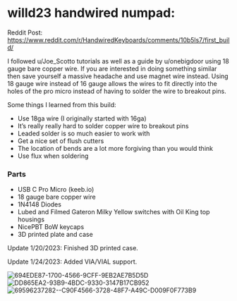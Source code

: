 # willd23 handwired numpad:

Reddit Post:
https://www.reddit.com/r/HandwiredKeyboards/comments/10b5ls7/first_build/

I followed u/Joe_Scotto tutorials as well as a guide by u/onebigdoor using 18 gauge bare copper wire. If you are interested in doing something similar then save yourself a massive headache and use magnet wire instead. Using 18 gauge wire instead of 16 gauge allows the wires to fit directly into the holes of the pro micro instead of having to solder the wire to breakout pins.

Some things I learned from this build:

- Use 18ga wire (I originally started with 16ga)
- It’s really really hard to solder copper wire to breakout pins
- Leaded solder is so much easier to work with
- Get a nice set of flush cutters
- The location of bends are a lot more forgiving than you would think
- Use flux when soldering

### Parts

- USB C Pro Micro (keeb.io)
- 18 gauge bare copper wire
- 1N4148 Diodes
- Lubed and Filmed Gateron Milky Yellow switches with Oil King top housings
- NicePBT BoW keycaps
- 3D printed plate and case

Update 1/20/2023:
Finished 3D printed case.

Update 1/24/2023:
Added VIA/VIAL support.

![694EDE87-1700-4566-9CFF-9EB2AE7B5D5D](https://user-images.githubusercontent.com/101441884/213941510-18ff6489-cc4b-4e46-8680-6338f1616a20.JPG)
![DD865EA2-93B9-4BDC-9330-3147B17CB952](https://user-images.githubusercontent.com/101441884/213941517-1edcd78f-5b3a-4f30-b469-4d40a162894f.JPG)
![69596237282--C90F4566-3728-48F7-A49C-D009F0F773B9](https://user-images.githubusercontent.com/101441884/213941520-387a571d-0d4b-4648-ab97-7931c013c101.jpg)
